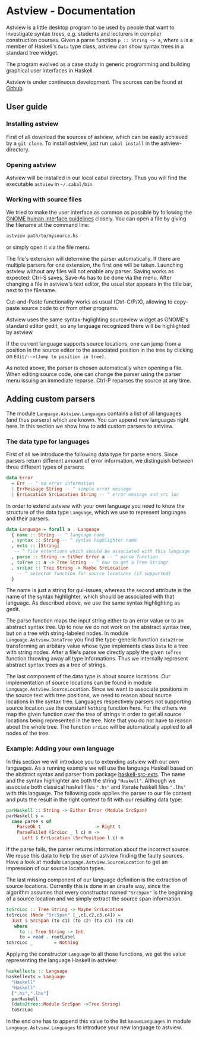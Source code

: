 


# Astview - Documentation 

Astview is a little desktop program to be used by people that want
to investigate syntax trees, e.g. students and lecturers in compiler
construction courses. Given a parse function `p :: String -> a`, where `a` is a member of Haskell's `Data`
type class, astview can show syntax trees in a standard tree
widget.

The program evolved as a case study in generic programming and
building graphical user interfaces in Haskell.

Astview is under continuous development. The sources can be found at [Github](https://github.com/pascalh/Astview).

## User guide

### Installing astview

First of all download the sources of astview, which can be easily achieved by a `git clone`. To install astview, just run `cabal install` in the astview-directory.

### Opening astview
Astview will be installed in our local cabal directory. Thus you will
find the executable `astview` in `~/.cabal/bin`.


### Working with source files

We tried to make the user interface as common as possible by
following the [
GNOME human interface guidelines](http://library.gnome.org/devel/hig-book/stable/) closely. You can open a file by
giving the filename at the command line:

```Bash
astview path/to/mysource.hs
```
or simply open it via the file menu. 

The file's extension will
determine the parser automatically. If there are multiple parsers for
one extension, the first one will be taken. Launching astview without
any files will not enable any parser. Saving works as
expected: Ctrl-S saves, Save-As has to be done via the menu. After changing
a file in astview's text editor, the usual star appears in the title bar, next to the
filename.

Cut-and-Paste functionality works as usual (Ctrl-C/P/X), allowing
to copy-paste source code to or from other programs.

Astview uses the same syntax-higlighting sourceview widget as
GNOME's standard editor gedit, so any language recognized there will
be highlighted by astview. 

If the current language supports source locations, one can jump from a position
in the source editor to the associated position in the tree by clicking on `Edit/-->(Jump to position in tree)`.

As noted above, the parser is chosen automatically when opening a
file. When editing source code, one can change the parser using the
parser menu issuing an immediate reparse. Ctrl-P reparses the source
at any time.

## Adding custom parsers

The module `Language.Astview.Languages` contains
a list of all languages (and thus parsers) which are known. You can 
append new languages right here. In this section we show how to add custom parsers
to astview.

### The data type for languages
First of all we introduce the following data type for parse errors. Since parsers return different amount of error information, we distinguish
between three different types of parsers:
```Haskell
data Error
  = Err -- ^ no error information
  | ErrMessage String -- ^ simple error message
  | ErrLocation SrcLocation String -- ^ error message and src loc
```

In order to extend astview with your own language you need to know the structure
of the data type `Language`, which we use to represent languages
and their parsers.

```Haskell
data Language = forall a . Language
  { name :: String -- ^ language name
  , syntax :: String -- ^ syntax highlighter name
  , exts :: [String] 
   -- ^ file extentions which should be associated with this language
  , parse :: String -> Either Error a -- ^ parse function
  , toTree :: a -> Tree String -- ^ how to get a Tree String?
  , srcLoc :: Tree String -> Maybe SrcLocation
    -- ^ selector function for source locations (if supported)
  } 
```
The name is just a string for gui-issues, whereas the second attribute is the name
of the syntax highlighter, which should be associated with that language. As
described above, we use the same syntax highlighting as gedit. 

The parse function maps the input string either to an error value or to an 
abstract syntax tree. Up to now we do not work on the abstract syntax tree, but
on a tree with string-labeled nodes. In module `Language.Astview.DataTree` you
find the type-generic function `data2tree` transforming an arbitary value
whose type implements class `Data` to a tree with string nodes.
After a file's parse we directly apply the given `toTree`
function throwing away all type informations. Thus we internally represent abstract syntax trees as a tree of strings.

The last component of the data type is about source locations. Our implementation of source locations can be found in module `Language.Astview.SourceLocation`. Since we want to
associate positions in the source text with tree positions, we need to reason about
source locations in the syntax tree. Languages respectively parsers not supporting source 
location use the constant `Nothing` function here. For the others we map the given
function over the tree of strings in order to get all source locations being represented in the tree. Note that you do not have to reason about the whole tree. The function `srcLoc` will be automatically applied to all nodes of the tree.

### Example: Adding your own language

In this section we will introduce you to extending astview with our own languages. As
a running example we will use the language Haskell based on the abstract syntax and parser from package [haskell-src-exts](http://hackage.haskell.org/packages/archive/haskell-src-exts/latest/doc/html/Language-Haskell-Exts.html). The name and the syntax highlighter are both the string `"Haskell"`. Although we associate both classical haskell files `".hs"` and literate haskell files `".lhs"` with this language. The following code applies the parser to our file content and puts the result in the right context to fit with our resulting data type:


```Haskell
parHaskell :: String -> Either Error (Module SrcSpan)
parHaskell s =
  case parse s of
    ParseOk t                    -> Right t
    ParseFailed (SrcLoc _ l c) m -> 
      Left $ ErrLocation (SrcPosition l c) m
```

If the parse fails, the parser returns information about the incorrect source. We reuse this data to help the user of astview finding the faulty sources. Have a look at module 
`Language.Astview.SourceLocation` to get an impression of our source location types. 

The last missing component of our language definition is the extraction of source locations. Currently this is done in an unsafe way, since the algorithm assumes that every constructor named `"SrcSpan"` is the beginning of a source location and we simply extract the source span information. 
```Haskell
toSrcLoc :: Tree String -> Maybe SrcLocation
toSrcLoc (Node "SrcSpan" [_,c1,c2,c3,c4]) = 
  Just $ SrcSpan (to c1) (to c2) (to c3) (to c4)
   where 
     to :: Tree String -> Int
     to = read . rootLabel 
toSrcLoc _        = Nothing 
```
Applying the constructor `Language` to all those functions, we get the value representing the language Haskell in astview:
```Haskell
haskellexts :: Language
haskellexts = Language 
  "Haskell" 
  "Haskell" 
  [".hs",".lhs"] 
  parHaskell
  (data2tree::Module SrcSpan ->Tree String)
  toSrcLoc
```
In the end one has to append this value to the list `knownLanguages` in module `Language.Astview.Languages` to introduce your new language to astview.


